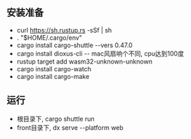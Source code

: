 ## 安装准备
- curl https://sh.rustup.rs -sSf | sh
- . "$HOME/.cargo/env"
- cargo install cargo-shuttle --vers 0.47.0
- cargo install dioxus-cli -- mac风扇响个不同, cpu达到100度 
- rustup target add wasm32-unknown-unknown
- cargo install cargo-watch
- cargo install cargo-make

## 运行
- 根目录下, cargo shuttle run
- front目录下,  dx serve --platform web